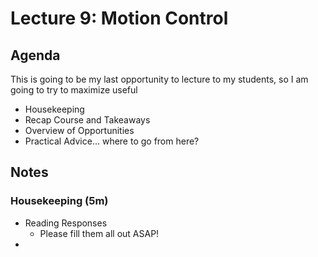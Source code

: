 # Lecture 9: Motion Control

## Agenda

This is going to be my last opportunity to lecture to my students, so I am going to try to maximize useful 

- Housekeeping
- Recap Course and Takeaways
- Overview of Opportunities
- Practical Advice... where to go from here?

## Notes

### Housekeeping (5m)
- Reading Responses
  - Please fill them all out ASAP!
- 